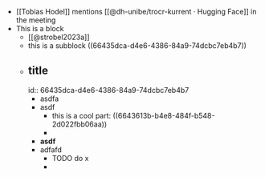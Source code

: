 - [[Tobias Hodel]] mentions [[@dh-unibe/trocr-kurrent · Hugging Face]] in the meeting
- This is a block
	- [[@strobel2023a]]
	- this is a subblock ((66435dca-d4e6-4386-84a9-74dcbc7eb4b7))
	- ## title
	  id:: 66435dca-d4e6-4386-84a9-74dcbc7eb4b7
		- asdfa
		- asdf
			- this is a cool part: ((6643613b-b4e8-484f-b548-2d022fbb06aa))
			-
		- **asdf**
		- adfafd
			- TODO do x
			-